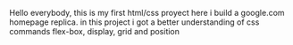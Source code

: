 Hello everybody, this is my first html/css proyect here i build a google.com homepage replica.
in this project i got a better understanding of css commands flex-box, display, grid and position
